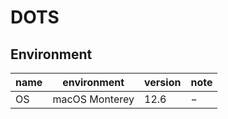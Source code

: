 # DOTS

## Environment

name | environment | version | note
--- | --- | --- | ---
OS | macOS Monterey | 12.6 | −
